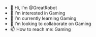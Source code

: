 - 👋 Hi, I’m @GreatRobot
- 👀 I’m interested in Gaming
- 🌱 I’m currently learning Gaming
- 💞️ I’m looking to collaborate on Gaming
- 📫 How to reach me: Gaming

<!---
GreatRobot/GreatRobot is a ✨ special ✨ repository because its `README.md` (this file) appears on your GitHub profile.
You can click the Preview link to take a look at your changes.
--->
